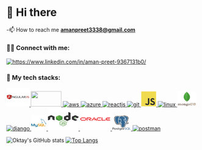 # 👋 Hi there 
-📫 How to reach me **amanpreet3338@gmail.com**

<h3 align="left">🤝🏻 Connect with me:</h3>
<p align="left">
  <a href="https://www.linkedin.com/in/aman-preet-9367131b0//" target="blank"
    ><img
      align="center"
      src="https://cdn.jsdelivr.net/npm/simple-icons@3.0.1/icons/linkedin.svg"
      alt="https://www.linkedin.com/in/aman-preet-9367131b0/"
      height="30"
      width="40"
  /></a>
</p>

<h3 align="left">🧠 My tech stacks:</h3>
<p align="left">
  <a href="https://angular.io" target="_blank">
    <img
      src="https://raw.githubusercontent.com/devicons/devicon/master/icons/angularjs/angularjs-original-wordmark.svg"
      alt="angularjs"
      width="60"
      height="50"
    />
  </a>
  <a href="https://expressjs.com/" target="blank">
    <img
         src="https://www.vectorlogo.zone/logos/expressjs/expressjs-ar21.svg"
         alt"expressjs"
         width="80"
         height="40"
         />
  </a>
  <a href="https://aws.amazon.com" target="_blank">
    <img
      src="https://www.vectorlogo.zone/logos/amazon_aws/amazon_aws-ar21.svg"
      alt="aws"
      width="40"
      height="40"
    />
  </a>
  <a href="https://azure.microsoft.com/en-in/" target="_blank">
    <img
      src="https://www.vectorlogo.zone/logos/microsoft_azure/microsoft_azure-icon.svg"
      alt="azure"
      width="40"
      height="40"
    />
  </a>

  <a href="https://https://reactjs.org/" target="_blank">
    <img
      src="https://www.vectorlogo.zone/logos/reactjs/reactjs-ar21.svg"
      alt="reactjs"
      width="60"
      height="40"
    />
  </a>
  <a href="https://git-scm.com/" target="_blank">
    <img
      src="https://www.vectorlogo.zone/logos/git-scm/git-scm-icon.svg"
      alt="git"
      width="40"
      height="40"
    />
  </a>
  <a
    href="https://developer.mozilla.org/en-US/docs/Web/JavaScript"
    target="_blank"
  >
    <img
      src="https://raw.githubusercontent.com/devicons/devicon/master/icons/javascript/javascript-original.svg"
      alt="javascript"
      width="40"
      height="40"
    />
  </a>
  </a>
  <a href="https://www.linux.org/" target="_blank">
    <img
      src="https://www.vectorlogo.zone/logos/linux/linux-ar21.svg"
      alt="linux"
      width="60"
      height="40"
    />
  </a>
  <a href="https://www.mongodb.com/" target="_blank">
    <img
      src="https://raw.githubusercontent.com/devicons/devicon/master/icons/mongodb/mongodb-original-wordmark.svg"
      alt="mongodb"
      width="50"
      height="40"
    />
  </a>
  <a href="https://www.djangoproject.com/" target="_blank">
    <img
         src="https://www.vectorlogo.zone/logos/djangoproject/djangoproject-ar21.svg"
         alt="django"
         width="50"
         height="40"
         />
  </a>
  
  <a href="https://www.mysql.com/" target="_blank">
    <img
      src="https://raw.githubusercontent.com/devicons/devicon/master/icons/mysql/mysql-original-wordmark.svg"
      alt="mysql"
      width="40"
      height="40"
    />
  </a>
  <a href="https://nodejs.org" target="_blank">
    <img
      src="https://raw.githubusercontent.com/devicons/devicon/master/icons/nodejs/nodejs-original-wordmark.svg"
      alt="nodejs"
      width="80"
      height="60"
    />
  </a>
  <a href="https://www.oracle.com/" target="_blank">
    <img
      src="https://raw.githubusercontent.com/devicons/devicon/master/icons/oracle/oracle-original.svg"
      alt="oracle"
      width="80"
      height="60"
    />
  </a>
  <a href="https://www.postgresql.org" target="_blank">
    <img
      src="https://raw.githubusercontent.com/devicons/devicon/master/icons/postgresql/postgresql-original-wordmark.svg"
      alt="postgresql"
      width="50"
      height="40"
    />
  </a>
  <a href="https://postman.com" target="_blank">
    <img
      src="https://www.vectorlogo.zone/logos/getpostman/getpostman-icon.svg"
      alt="postman"
      width="40"
      height="40"
    />
  </a
</p>

![Oktay's GitHub
stats](https://github-readme-stats.vercel.app/api?username=aman3338&show_icons=true&theme=onedark)
[![Top
Langs](https://github-readme-stats.vercel.app/api/top-langs/?username=aman3338&layout=compact&theme=onedark)](https://github.com/aman3338/github-readme-stats)
